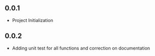 ## 0.0.1

* Project Initialization

## 0.0.2

* Adding unit test for all functions and correction on documentation
